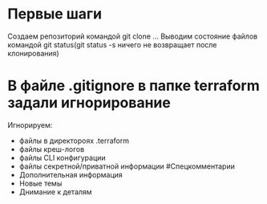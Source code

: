 # Первые шаги

Создаем репозиторий командой git clone ...
Выводим состояние файлов командой git status(git status -s ничего не возвращает после клонирования)

# В файле .gitignore в папке terraform задали игнорирование

Игнорируем:
- файлы в директороях .terraform
- файлы креш-логов
- файлы CLI конфигурации
- файлы секретной/приватной информации
#Спецкомментарии
- Дополнительная информация
- Новые темы
- Днимание к деталям
